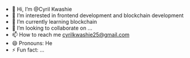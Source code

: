 - 👋 Hi, I’m @Cyril Kwashie
- 👀 I’m interested in frontend development and blockchain development
- 🌱 I’m currently learning blockchain
- 💞️ I’m looking to collaborate on ...
- 📫 How to reach me cyrilkwashie25@gmail.com
- 😄 Pronouns: He
- ⚡ Fun fact: ...

<!---
Cyrilkwashie/Cyrilkwashie is a ✨ special ✨ repository because its `README.md` (this file) appears on your GitHub profile.
You can click the Preview link to take a look at your changes.
--->

